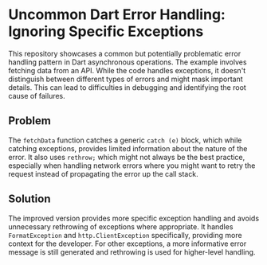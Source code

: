 # Uncommon Dart Error Handling: Ignoring Specific Exceptions

This repository showcases a common but potentially problematic error handling pattern in Dart asynchronous operations.  The example involves fetching data from an API. While the code handles exceptions, it doesn't distinguish between different types of errors and might mask important details. This can lead to difficulties in debugging and identifying the root cause of failures.

## Problem
The `fetchData` function catches a generic `catch (e)` block, which while catching exceptions, provides limited information about the nature of the error.  It also uses `rethrow;` which might not always be the best practice, especially when handling network errors where you might want to retry the request instead of propagating the error up the call stack.

## Solution
The improved version provides more specific exception handling and avoids unnecessary rethrowing of exceptions where appropriate.  It handles `FormatException` and `http.ClientException` specifically, providing more context for the developer. For other exceptions, a more informative error message is still generated and rethrowing is used for higher-level handling.
